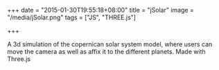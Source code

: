 +++
date = "2015-01-30T19:55:18+08:00"
title = "jSolar"
image = "/media/jSolar.png"
tags = ["JS", "THREE.js"]

+++

A 3d simulation of the copernican solar system model, where users can move the camera as well as affix it to the different planets. Made with Three.js
